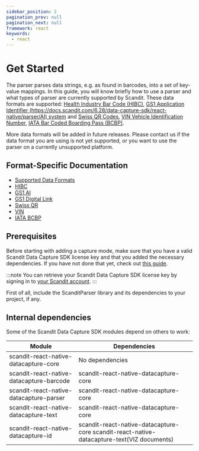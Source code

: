 ```yaml
---
sidebar_position: 2
pagination_prev: null
pagination_next: null
framework: react
keywords:
  - react
---
```


# Get Started

The parser parses data strings, e.g. as found in barcodes, into a set of key-value mappings. In this guide, you will know briefly how to use a parser and what types of parser are currently supported by Scandit. These data formats are supported: [Health Industry Bar Code (HIBC)](https://docs.scandit.com/6.28/data-capture-sdk/react-native/parser/hibc.html), [GS1 Application Identifier (https://docs.scandit.com/6.28/data-capture-sdk/react-native/parser/AI) system](https://docs.scandit.com/6.28/data-capture-sdk/react-native/parser/gs1ai.html) and [Swiss QR Codes](https://docs.scandit.com/6.28/data-capture-sdk/react-native/parser/swissqr.html), [VIN Vehicle Identification Number](https://docs.scandit.com/6.28/data-capture-sdk/react-native/parser/vin.html), [IATA Bar Coded Boarding Pass (BCBP)](https://docs.scandit.com/6.28/data-capture-sdk/react-native/parser/iata-bcbp.html).

More data formats will be added in future releases. Please contact us if the data format you are using is not yet supported, or you want to use the parser on a currently unsupported platform.

## Format-Specific Documentation

- [Supported Data Formats](https://docs.scandit.com/6.28/data-capture-sdk/react-native/parser/formats.html)
- [HIBC](https://docs.scandit.com/6.28/data-capture-sdk/react-native/parser/hibc.html)
- [GS1 AI](https://docs.scandit.com/6.28/data-capture-sdk/react-native/parser/gs1ai.html)
- [GS1 Digital Link](https://docs.scandit.com/6.28/data-capture-sdk/react-native/parser/gs1-digital-link.html)
- [Swiss QR](https://docs.scandit.com/6.28/data-capture-sdk/react-native/parser/swissqr.html)
- [VIN](https://docs.scandit.com/6.28/data-capture-sdk/react-native/parser/vin.html)
- [IATA BCBP](https://docs.scandit.com/6.28/data-capture-sdk/react-native/parser/iata-bcbp.html)

## Prerequisites

Before starting with adding a capture mode, make sure that you have a valid Scandit Data Capture SDK license key and that you added the necessary dependencies. If you have not done that yet, check out [this guide](../add-sdk.md).

:::note
You can retrieve your Scandit Data Capture SDK license key by signing in to [your Scandit account](https://ssl.scandit.com/dashboard/sign-in).
:::

First of all, include the ScanditParser library and its dependencies to your project, if any.

## Internal dependencies

Some of the Scandit Data Capture SDK modules depend on others to work:

| Module                                   | Dependencies                                                                               |
| ---------------------------------------- | ------------------------------------------------------------------------------------------ |
| scandit-react-native-datacapture-core    | No dependencies                                                                            |
| scandit-react-native-datacapture-barcode | scandit-react-native-datacapture-core                                                      |
| scandit-react-native-datacapture-parser  | scandit-react-native-datacapture-core                                                      |
| scandit-react-native-datacapture-text    | scandit-react-native-datacapture-core                                                      |
| scandit-react-native-datacapture-id      | scandit-react-native-datacapture-core scandit-react-native-datacapture-text(VIZ documents) |
